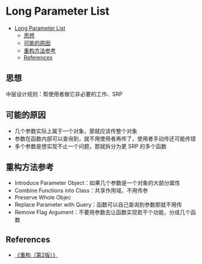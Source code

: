 # Long Parameter List


<!-- TOC -->

- [Long Parameter List](#long-parameter-list)
    - [思想](#思想)
    - [可能的原因](#可能的原因)
    - [重构方法参考](#重构方法参考)
    - [References](#references)

<!-- /TOC -->


## 思想
中层设计规则：帮使用者做它非必要的工作、SRP


## 可能的原因
* 几个参数实际上属于一个对象，那就应该传整个对象
* 参数在函数内部可以查询到，就不用使用者再传了，使用者手动传还可能传错
* 多个参数是想实现不止一个问题，那就拆分为更 SRP 的多个函数


## 重构方法参考
* Introduce Parameter Object：如果几个参数是一个对象的大部分属性
* Combine Functions into Class：共享作用域，不用传参
* Preserve Whole Objec
* Replace Parameter with Query：函数可以自己查询到参数那就不用传
* Remove Flag Argument：不要用参数去让函数实现若干个功能，分成几个函数


## References
* [《重构（第2版）》](https://book.douban.com/subject/33400354/)
